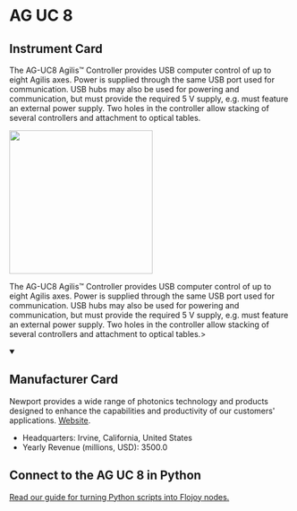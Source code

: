 
# AG UC 8

## Instrument Card

<div className="flex">

<div>

The AG-UC8 Agilis™ Controller provides USB computer control of up to eight Agilis axes. Power is supplied through the same USB port used for communication. USB hubs may also be used for powering and communication, but must provide the required 5 V supply, e.g. must feature an external power supply. Two holes in the controller allow stacking of several controllers and attachment to optical tables.

</div>

<img width="256" src="https://v5.airtableusercontent.com/v1/19/19/1691539200000/FFjUn94ta2-kC_TLZfM8TQ/AqHS8Vth_RQbwTywQqxsgl7HaIcZW-kW4l51BH1phZatr_01QSTREfQfnxzY3tNz8SWUsgX-atgSH0dF2fBExXAFYTYEoOyr1SvockIm4LI/nPyeHoq4q1pv0OG6kUMJzbvp5IPJ32dcYlgxgsgRZoU"/>

</div>

The AG-UC8 Agilis™ Controller provides USB computer control of up to eight Agilis axes. Power is supplied through the same USB port used for communication. USB hubs may also be used for powering and communication, but must provide the required 5 V supply, e.g. must feature an external power supply. Two holes in the controller allow stacking of several controllers and attachment to optical tables.>

<details open>
<summary><h2>Manufacturer Card</h2></summary>

Newport provides a wide range of photonics technology and products designed to enhance the capabilities and productivity of our customers' applications. <a href="https://www.newport.com/">Website</a>.

<ul>
  <li>Headquarters: Irvine, California, United States</li>
  <li>Yearly Revenue (millions, USD): 3500.0</li>
</ul>
</details>

## Connect to the AG UC 8 in Python

[Read our guide for turning Python scripts into Flojoy nodes.](https://docs.flojoy.ai/custom-nodes/creating-custom-node/)


